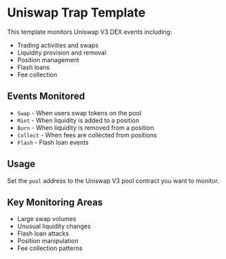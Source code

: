 # Uniswap Trap Template

This template monitors Uniswap V3 DEX events including:

- Trading activities and swaps
- Liquidity provision and removal
- Position management
- Flash loans
- Fee collection

## Events Monitored

- `Swap` - When users swap tokens on the pool
- `Mint` - When liquidity is added to a position
- `Burn` - When liquidity is removed from a position
- `Collect` - When fees are collected from positions
- `Flash` - Flash loan events

## Usage

Set the `pool` address to the Uniswap V3 pool contract you want to monitor.

## Key Monitoring Areas

- Large swap volumes
- Unusual liquidity changes
- Flash loan attacks
- Position manipulation
- Fee collection patterns
